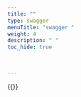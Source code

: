 ```yaml
---
title: ""
type: swagger
menuTitle: "swagger "
weight: 4
description: " "
toc_hide: true
              


---
```







{{<swaggerui src="/swagger/info.json">}}